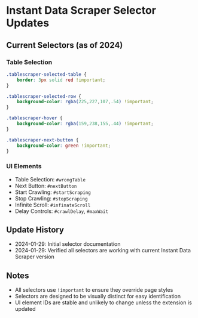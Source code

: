 # Instant Data Scraper Selector Updates

## Current Selectors (as of 2024)

### Table Selection
```css
.tablescraper-selected-table {
    border: 3px solid red !important;
}

.tablescraper-selected-row {
    background-color: rgba(225,227,107,.54) !important;
}

.tablescraper-hover {
    background-color: rgba(159,238,155,.44) !important;
}

.tablescraper-next-button {
    background-color: green !important;
}
```

### UI Elements
- Table Selection: `#wrongTable`
- Next Button: `#nextButton`
- Start Crawling: `#startScraping`
- Stop Crawling: `#stopScraping`
- Infinite Scroll: `#infinateScroll`
- Delay Controls: `#crawlDelay`, `#maxWait`

## Update History
- 2024-01-29: Initial selector documentation
- 2024-01-29: Verified all selectors are working with current Instant Data Scraper version

## Notes
- All selectors use `!important` to ensure they override page styles
- Selectors are designed to be visually distinct for easy identification
- UI element IDs are stable and unlikely to change unless the extension is updated 